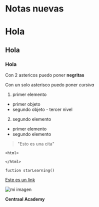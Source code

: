 # Notas nuevas
# Hola
## Hola
### Hola
Con 2 astericos puedo poner **negritas**

Con un solo asterisco puedo poner *cursiva*

1. primer elemento
 - primer objeto
  - segundo objeto
        - tercer nivel

2. segundo elemento


- primer elemento
- segundo elemento


> "Esto es una cita"

~~~
<html>

</html>
~~~

`fuction starLearning()`

[Este es un link](https://dillinger.io/)

![mi imagen](http://estag.fimagenes.com/img/2/2/X/s/2Xs_900.jpg)


**Centraal Academy**
